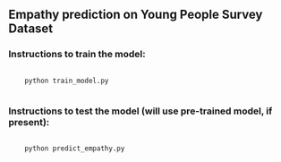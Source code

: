 ## Empathy prediction on Young People Survey Dataset 

### Instructions to train the model:

```

    python train_model.py


```

### Instructions to test the model (will use pre-trained model, if present):

```

    python predict_empathy.py


```
